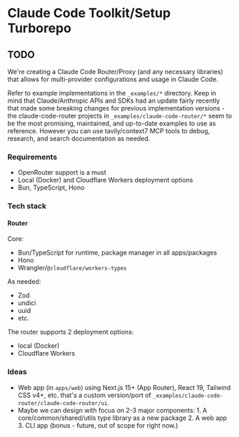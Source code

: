 # Claude Code Toolkit/Setup Turborepo

## TODO

We're creating a Claude Code Router/Proxy (and any necessary libraries) that allows for multi-provider configurations and usage in Claude Code.

Refer to example implementations in the `_examples/*` directory. Keep in mind that Claude/Anthropic APIs and SDKs had an update fairly recently that made some breaking changes for previous implementation versions - the claude-code-router projects in `_examples/claude-code-router/*` seem to be the most promising, maintained, and up-to-date examples to use as reference. However you can use tavily/context7 MCP tools to debug, research, and search documentation as needed.

### Requirements

- OpenRouter support is a must
- Local (Docker) and Cloudflare Workers deployment options
- Bun, TypeScript, Hono

### Tech stack

#### Router

Core:
- Bun/TypeScript for runtime, package manager in all apps/packages
- Hono
- Wrangler/`@cloudflare/workers-types`

As needed:
- Zod
- undici
- uuid
- etc.

The router supports 2 deployment options:
- local (Docker)
- Cloudflare Workers

### Ideas

- Web app (in `apps/web`) using Next.js 15+ (App Router), React 19, Tailwind CSS v4+, etc. that's a custom version/port of `_examples/claude-code-router/claude-code-router/ui`.
- Maybe we can design with focus on 2-3 major components: 1. A core/common/shared/utils type library as a new package 2. A web app 3. CLI app (bonus - future, out of scope for right now.)